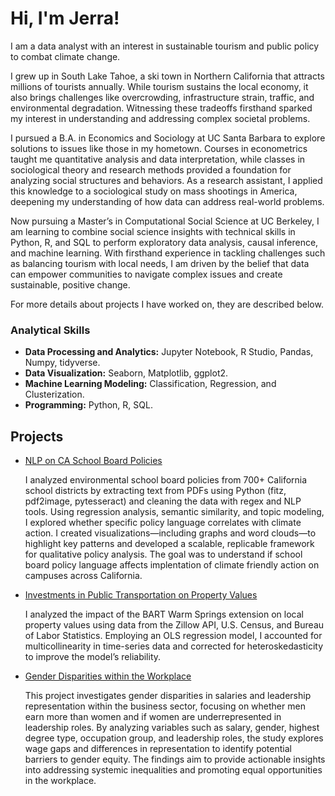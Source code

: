 # Hi, I'm Jerra!

I am a data analyst with an interest in sustainable tourism and public policy to combat climate change. 

I grew up in South Lake Tahoe, a ski town in Northern California that attracts millions of tourists annually. While tourism sustains the local economy, it also brings challenges like overcrowding, infrastructure strain, traffic, and environmental degradation. Witnessing these tradeoffs firsthand sparked my interest in understanding and addressing complex societal problems.

I pursued a B.A. in Economics and Sociology at UC Santa Barbara to explore solutions to issues like those in my hometown. Courses in econometrics taught me quantitative analysis and data interpretation, while classes in sociological theory and research methods provided a foundation for analyzing social structures and behaviors. As a research assistant, I applied this knowledge to a sociological study on mass shootings in America, deepening my understanding of how data can address real-world problems.

Now pursuing a Master’s in Computational Social Science at UC Berkeley, I am learning to combine social science insights with technical skills in Python, R, and SQL to perform exploratory data analysis, causal inference, and machine learning. With firsthand experience in tackling challenges such as balancing tourism with local needs, I am driven by the belief that data can empower communities to navigate complex issues and create sustainable, positive change.

For more details about projects I have worked on, they are described below. 

### Analytical Skills 
- **Data Processing and Analytics:** Jupyter Notebook, R Studio, Pandas, Numpy, tidyverse.
- **Data Visualization:** Seaborn, Matplotlib, ggplot2.
- **Machine Learning Modeling:** Classification, Regression, and Clusterization.
- **Programming:** Python, R, SQL.

## Projects
- [NLP on CA School Board Policies](https://github.com/jerramcl/school-board-NLP)

    I analyzed environmental school board policies from 700+ California school districts by extracting text from PDFs using Python (fitz, pdf2image,  pytesseract) and cleaning the data with   regex and NLP tools. Using regression analysis, semantic similarity, and topic modeling, I explored whether specific policy language correlates with climate action. I created visualizations—including graphs and word clouds—to highlight key patterns and developed a scalable, replicable framework for qualitative policy analysis. The goal was to understand if school board policy language affects implentation of climate friendly action on campuses across California.

- [Investments in Public Transportation on Property Values](https://github.com/jerramcl/transportation-project/tree/main)

    I analyzed the impact of the BART Warm Springs extension on local property values using data from the Zillow API, U.S. Census, and Bureau of Labor Statistics. Employing an OLS regression model, I accounted for multicollinearity in time-series data and corrected for heteroskedasticity to improve the model’s reliability.

- [Gender Disparities within the Workplace](https://github.com/jerramcl/women-at-work/tree/main)
  
    This project investigates gender disparities in salaries and leadership representation within the business sector, focusing on whether men earn more than women and if women are underrepresented in leadership roles. By analyzing variables such as salary, gender, highest degree type, occupation group, and leadership roles, the study explores wage gaps and differences in representation to identify potential barriers to gender equity. The findings aim to provide actionable insights into addressing systemic inequalities and promoting equal opportunities in the workplace.
